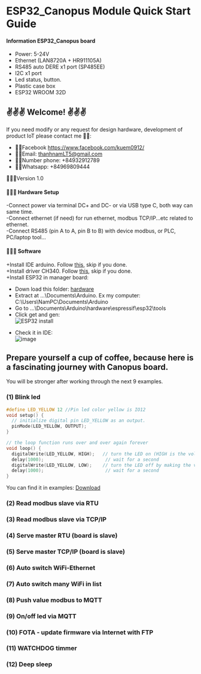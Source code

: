 # ESP32_Canopus Module Quick Start Guide

#### Information ESP32_Canopus board

- Power: 5-24V
- Ethernet (LAN8720A + HR911105A)
- RS485 auto DERE x1 port (SP485EE)
- I2C x1 port
- Led status, button.
- Plastic case box
- ESP32 WROOM 32D

## ✌️✌️✌️ Welcome! ✌️✌️✌️
If you need modify or any request for design hardware, development of product IoT please contact me 🕴🏼:
- 👊🏻Facebook https://www.facebook.com/kuem0912/ 
- 👊🏻Email: thanhnamLT5@gmail.com
- 👊🏻Number phone: +84932912789
- 👊🏻Whatsapp: +84969809444

🕵🏻‍♀️Version 1.0

#### 🧑🏻‍🔧 Hardware Setup 
-Connect power via terminal DC+ and DC- or via USB type C, both way can same time.  
-Connect ethernet (if need) for run ethernet, modbus TCP/IP...etc related to ethernet.  
-Connect RS485 (pin A to A, pin B to B) with device modbus, or PLC, PC/laptop tool...  

#### 🧑🏼‍💻 Software
+Install IDE arduino. Follow [this](https://support.arduino.cc/hc/en-us/articles/360019833020-Download-and-install-Arduino-IDE), skip if you done.  
+Install driver CH340. Follow [this](https://electropeak.com/learn/how-to-install-ch340-driver/), skip if you done.  
+Install ESP32 in manager board:  
  - Down load this folder: [hardware](https://mega.nz/file/e3wlwIAI#vFoR5nT5x3zT5wkQSVknqihluzf_9Ng89H5CxPmu3Io)  
  - Extract at ...\Documents\Arduino. Ex my computer: C:\Users\NamPC\Documents\Arduino  
  - Go to ...\Documents\Arduino\hardware\espressif\esp32\tools  
  - Click get and gen:  
  ![ESP32 install](https://user-images.githubusercontent.com/49629370/235330978-d56cb96c-8032-4c83-995e-6e6720e585da.png)
  + Check it in IDE:  
  ![image](https://user-images.githubusercontent.com/49629370/235331088-db8737b9-3053-4350-bb5f-e3c348a513bb.png)  
  
## Prepare yourself a cup of coffee, because here is a fascinating journey with Canopus board.   
You will be stronger after working through the next 9 examples.

### (1) Blink led  

```c
#define LED_YELLOW 12 //Pin led color yellow is IO12
void setup() {
  // initialize digital pin LED_YELLOW as an output.
  pinMode(LED_YELLOW, OUTPUT);
}

// the loop function runs over and over again forever
void loop() {
  digitalWrite(LED_YELLOW, HIGH);   // turn the LED on (HIGH is the voltage level)
  delay(1000);                       // wait for a second
  digitalWrite(LED_YELLOW, LOW);    // turn the LED off by making the voltage LOW
  delay(1000);                       // wait for a second
}
```
You can find it in examples: [Download](https://github.com/NamNamIoT/ESP32_CANOPUS/tree/master/examples)  
### (2) Read modbus slave via RTU  
### (3) Read modbus slave via TCP/IP  
### (4) Serve master RTU (board is slave)  
### (5) Serve master TCP/IP (board is slave)  
### (6) Auto switch WiFi-Ethernet  
### (7) Auto switch many WiFi in list  
### (8) Push value modbus to MQTT  
### (9) On/off led via MQTT  
### (10) FOTA - update firmware via Internet with FTP  
### (11) WATCHDOG timmer  
### (12) Deep sleep  

